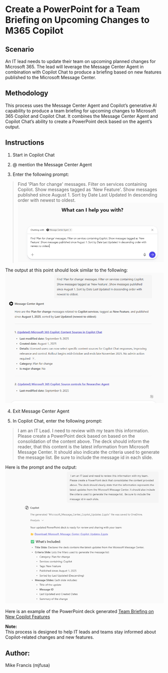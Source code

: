 # Create a PowerPoint for a Team Briefing on Upcoming Changes to M365 Copilot

## Scenario
An IT lead needs to update their team on upcoming planned changes for Microsoft 365. The lead will leverage the Message Center Agent in combination with Copilot Chat to produce a briefing based on new features published to the Microsoft Message Center.

## Methodology
This process uses the Message Center Agent and Copilot’s generative AI capability to produce a team briefing for upcoming changes to Microsoft 365 Copilot and Copilot Chat. It combines the Message Center Agent and Copilot Chat’s ability to create a PowerPoint deck based on the agent’s output.

## Instructions

1.	Start in Copilot Chat

2.	@ mention the Message Center Agent

3.	Enter the following prompt:  
>Find 'Plan for change' messages. Filter on services containing Copilot. Show messages tagged as 'New Feature'. Show messages published since August 1. Sort by Date Last Updated In descending order with newest to oldest.
![Enter prompt](./images/IT%20Team%20Briefing1.png)

The output at this point should look similar to the following:
![Agent Output](./images/Agent%20Output.png)

4. Exit Message Center Agent

5. In Copilot Chat, enter the following prompt:

>I am an IT Lead. I need to review with my team this information. Please create a PowerPoint deck based on based on the consolidation of the content above. The deck should inform the reader, that this content is the latest information from Microsoft Message Center. It should also indicate the criteria used to generate the message list. Be sure to include the message id in each slide.  

Here is the prompt and the output:  
![PowerPoint deck generated](./images/PPT%20Generated.png)

Here is an example of the PowerPoint deck generated [Team Briefing on New Copilot Features](./other/Team%20Briefing%20on%20New%20Copilot%20Features.pptx)

**Note:**  
This process is designed to help IT leads and teams stay informed about Copilot-related changes and new features. 

## Author:
Mike Francis (mjfusa)